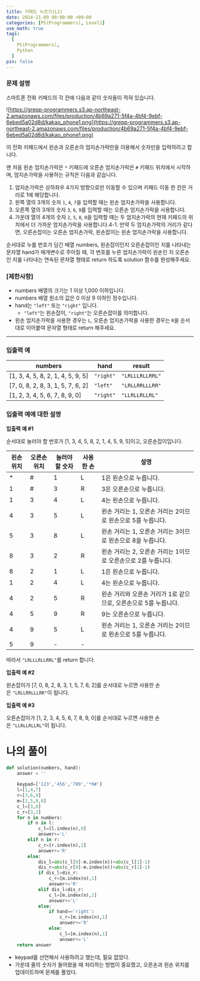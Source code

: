 ```yaml
---
title: 키패드 누르기(L1)
date: 2024-11-09 00:00:00 +09:00
categories: [PS(Programmers), Level1]
use_math: true
tags:
  [
    PS(Programmers),
    Python
  ]
pin: false
---
```


### **문제 설명**

스마트폰 전화 키패드의 각 칸에 다음과 같이 숫자들이 적혀 있습니다.

![https://grepp-programmers.s3.ap-northeast-2.amazonaws.com/files/production/4b69a271-5f4a-4bf4-9ebf-6ebed5a02d8d/kakao_phone1.png](https://grepp-programmers.s3.ap-northeast-2.amazonaws.com/files/production/4b69a271-5f4a-4bf4-9ebf-6ebed5a02d8d/kakao_phone1.png)

이 전화 키패드에서 왼손과 오른손의 엄지손가락만을 이용해서 숫자만을 입력하려고 합니다.

맨 처음 왼손 엄지손가락은 `*` 키패드에 오른손 엄지손가락은 `#` 키패드 위치에서 시작하며, 엄지손가락을 사용하는 규칙은 다음과 같습니다.

1. 엄지손가락은 상하좌우 4가지 방향으로만 이동할 수 있으며 키패드 이동 한 칸은 거리로 1에 해당합니다.
2. 왼쪽 열의 3개의 숫자 `1`, `4`, `7`을 입력할 때는 왼손 엄지손가락을 사용합니다.
3. 오른쪽 열의 3개의 숫자 `3`, `6`, `9`를 입력할 때는 오른손 엄지손가락을 사용합니다.
4. 가운데 열의 4개의 숫자 `2`, `5`, `8`, `0`을 입력할 때는 두 엄지손가락의 현재 키패드의 위치에서 더 가까운 엄지손가락을 사용합니다.4-1. 만약 두 엄지손가락의 거리가 같다면, 오른손잡이는 오른손 엄지손가락, 왼손잡이는 왼손 엄지손가락을 사용합니다.

순서대로 누를 번호가 담긴 배열 numbers, 왼손잡이인지 오른손잡이인 지를 나타내는 문자열 hand가 매개변수로 주어질 때, 각 번호를 누른 엄지손가락이 왼손인 지 오른손인 지를 나타내는 연속된 문자열 형태로 return 하도록 solution 함수를 완성해주세요.

### **[제한사항]**

- numbers 배열의 크기는 1 이상 1,000 이하입니다.
- numbers 배열 원소의 값은 0 이상 9 이하인 정수입니다.
- hand는 `"left"` 또는 `"right"` 입니다.
    - `"left"`는 왼손잡이, `"right"`는 오른손잡이를 의미합니다.
- 왼손 엄지손가락을 사용한 경우는 `L`, 오른손 엄지손가락을 사용한 경우는 `R`을 순서대로 이어붙여 문자열 형태로 return 해주세요.

---

### **입출력 예**

| numbers | hand | result |
| --- | --- | --- |
| [1, 3, 4, 5, 8, 2, 1, 4, 5, 9, 5] | `"right"` | `"LRLLLRLLRRL"` |
| [7, 0, 8, 2, 8, 3, 1, 5, 7, 6, 2] | `"left"` | `"LRLLRRLLLRR"` |
| [1, 2, 3, 4, 5, 6, 7, 8, 9, 0] | `"right"` | `"LLRLLRLLRL"` |

### **입출력 예에 대한 설명**

**입출력 예 #1**

순서대로 눌러야 할 번호가 [1, 3, 4, 5, 8, 2, 1, 4, 5, 9, 5]이고, 오른손잡이입니다.

| 왼손 위치 | 오른손 위치 | 눌러야 할 숫자 | 사용한 손 | 설명 |
| --- | --- | --- | --- | --- |
| * | # | 1 | L | 1은 왼손으로 누릅니다. |
| 1 | # | 3 | R | 3은 오른손으로 누릅니다. |
| 1 | 3 | 4 | L | 4는 왼손으로 누릅니다. |
| 4 | 3 | 5 | L | 왼손 거리는 1, 오른손 거리는 2이므로 왼손으로 5를 누릅니다. |
| 5 | 3 | 8 | L | 왼손 거리는 1, 오른손 거리는 3이므로 왼손으로 8을 누릅니다. |
| 8 | 3 | 2 | R | 왼손 거리는 2, 오른손 거리는 1이므로 오른손으로 2를 누릅니다. |
| 8 | 2 | 1 | L | 1은 왼손으로 누릅니다. |
| 1 | 2 | 4 | L | 4는 왼손으로 누릅니다. |
| 4 | 2 | 5 | R | 왼손 거리와 오른손 거리가 1로 같으므로, 오른손으로 5를 누릅니다. |
| 4 | 5 | 9 | R | 9는 오른손으로 누릅니다. |
| 4 | 9 | 5 | L | 왼손 거리는 1, 오른손 거리는 2이므로 왼손으로 5를 누릅니다. |
| 5 | 9 | - | - |  |

따라서 `"LRLLLRLLRRL"`를 return 합니다.

**입출력 예 #2**

왼손잡이가 [7, 0, 8, 2, 8, 3, 1, 5, 7, 6, 2]를 순서대로 누르면 사용한 손은 `"LRLLRRLLLRR"`이 됩니다.

**입출력 예 #3**

오른손잡이가 [1, 2, 3, 4, 5, 6, 7, 8, 9, 0]를 순서대로 누르면 사용한 손은 `"LLRLLRLLRL"`이 됩니다.

# 나의 풀이

```python
def solution(numbers, hand):
    answer = ''
    
    keypad=['123','456','789','*0#']
    l=[1,4,7]
    r=[3,6,9]
    m=[2,5,8,0]
    c_l=[3,0]
    c_r=[3,2]
    for n in numbers:
        if n in l:
            c_l=[l.index(n),0]
            answer+='L'
        elif n in r:
            c_r=[r.index(n),2]
            answer+='R'
        else:
            dis_l=abs(c_l[0]-m.index(n))+abs(c_l[1]-1)
            dis_r=abs(c_r[0]-m.index(n))+abs(c_r[1]-1)
            if dis_l>dis_r:
                c_r=[m.index(n),1]
                answer+='R'
            elif dis_l<dis_r:
                c_l=[m.index(n),1]
                answer+='L'
            else:
                if hand=='right':
                    c_r=[m.index(n),1]
                    answer+='R'
                else:
                    c_l=[m.index(n),1]
                    answer+='L'
    return answer
```

- keypad를 선언해서 사용하려고 했는데, 필요 없었다.
- 가운데 줄의 숫자가 들어왔을 때 처리하는 방법이 중요했고, 오른손과 왼손 위치를 업데이트하며 문제를 풀었다.